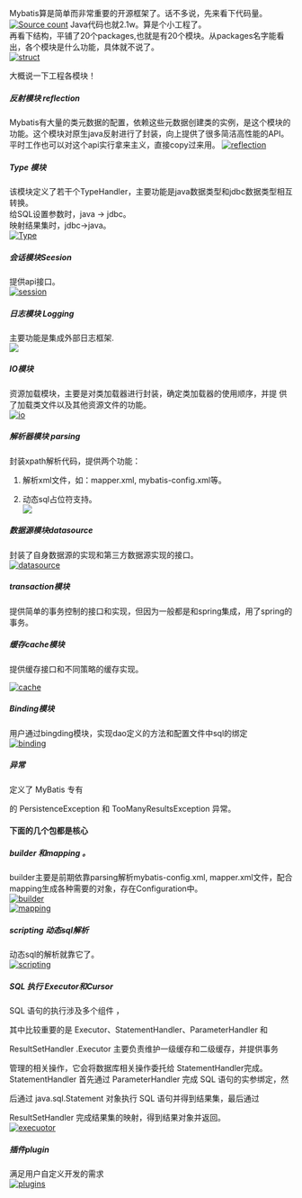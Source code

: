 Mybatis算是简单而非常重要的开源框架了。话不多说，先来看下代码量。   
[![Source count](https://github.com/flysnow911/Blogs/blob/master/Mybatis/images/sourcecount.png "Source count")](https://github.com/flysnow911/Blogs/blob/master/Mybatis/images/sourcecount.png "Source count")
Java代码也就2.1w。算是个小工程了。   
再看下结构，平铺了20个packages,也就是有20个模块。从packages名字能看出，各个模块是什么功能，具体就不说了。   
[![struct](https://github.com/flysnow911/Blogs/blob/master/Mybatis/images/Struct.png "struct")](https://github.com/flysnow911/Blogs/blob/master/Mybatis/images/Struct.png "struct")   

大概说一下工程各模块！
##### 反射模块 reflection  
Mybatis有大量的类元数据的配置，依赖这些元数据创建类的实例，是这个模块的功能。这个模块对原生java反射进行了封装，向上提供了很多简洁高性能的API。平时工作也可以对这个api实行拿来主义，直接copy过来用。
[![reflection](https://github.com/flysnow911/Blogs/blob/master/Mybatis/images/reflection.png "reflection")](https://github.com/flysnow911/Blogs/blob/master/Mybatis/images/reflection.png "reflection")   

##### Type 模块  
 
该模块定义了若干个TypeHandler，主要功能是java数据类型和jdbc数据类型相互转换。  
给SQL设置参数时，java -> jdbc。  
映射结果集时，jdbc->java。  
[![Type](https://github.com/flysnow911/Blogs/blob/master/Mybatis/images/Type.png "Type")](https://github.com/flysnow911/Blogs/blob/master/Mybatis/images/Type.png "Type")

##### 会话模块Seesion    
提供api接口。   
[![session](https://github.com/flysnow911/Blogs/blob/master/Mybatis/images/session.png "session")](https://github.com/flysnow911/Blogs/blob/master/Mybatis/images/session.png "session")
##### 日志模块 Logging
主要功能是集成外部日志框架.  
[![](https://github.com/flysnow911/Blogs/tree/master/Mybatis/images/logging.png)](https://github.com/flysnow911/Blogs/tree/master/Mybatis/images/logging.png)

##### IO模块  
资源加载模块，主要是对类加载器进行封装，确定类加载器的使用顺序，并提
供了加载类文件以及其他资源文件的功能。   
[![io](https://github.com/flysnow911/Blogs/blob/master/Mybatis/images/io.png "io")](https://github.com/flysnow911/Blogs/blob/master/Mybatis/images/io.png "io")

##### 解析器模块 parsing      

封装xpath解析代码，提供两个功能：

1. 解析xml文件，如：mapper.xml, mybatis-config.xml等。   

2. 动态sql占位符支持。    
[![](https://github.com/flysnow911/Blogs/tree/master/Mybatis/images/mapper.png)](https://github.com/flysnow911/Blogs/tree/master/Mybatis/images/mapper.png)

##### 数据源模块datasource    
封装了自身数据源的实现和第三方数据源实现的接口。   
[![datasource](https://github.com/flysnow911/Blogs/blob/master/Mybatis/images/datasource.png "datasource")](https://github.com/flysnow911/Blogs/blob/master/Mybatis/images/datasource.png "datasource")
##### transaction模块   
提供简单的事务控制的接口和实现，但因为一般都是和spring集成，用了spring的事务。   

##### 缓存cache模块    
提供缓存接口和不同策略的缓存实现。   

[![cache](https://github.com/flysnow911/Blogs/blob/master/Mybatis/images/cache.png "cache")](https://github.com/flysnow911/Blogs/blob/master/Mybatis/images/cache.png "cache")

##### Binding模块   

用户通过bingding模块，实现dao定义的方法和配置文件中sql的绑定     
[![binding](https://github.com/flysnow911/Blogs/blob/master/Mybatis/images/binding.png "binding")](https://github.com/flysnow911/Blogs/blob/master/Mybatis/images/binding.png "binding")

##### 异常   

定义了 MyBatis 专有

的 PersistenceException 和 TooManyResultsException 异常。  

#### 下面的几个包都是核心

##### builder 和mapping 。

builder主要是前期依靠parsing解析mybatis-config.xml, mapper.xml文件，配合mapping生成各种需要的对象，存在Configuration中。   
[![builder](https://github.com/flysnow911/Blogs/blob/master/Mybatis/images/builder.png "builder")](https://github.com/flysnow911/Blogs/blob/master/Mybatis/images/builder.png "builder")   
[![mapping](https://github.com/flysnow911/Blogs/blob/master/Mybatis/images/mapping "mapping.png")](https://github.com/flysnow911/Blogs/blob/master/Mybatis/images/mapping "mapping.png")

##### scripting 动态sql解析   

动态sql的解析就靠它了。  
[![scripting](https://github.com/flysnow911/Blogs/blob/master/Mybatis/images/scripting.png "scripting")](https://github.com/flysnow911/Blogs/blob/master/Mybatis/images/scripting.png "scripting")

##### SQL 执行 Executor和Cursor

SQL 语句的执行涉及多个组件 ，

其中比较重要的是 Executor、StatementHandler、ParameterHandler 和 

ResultSetHandler .Executor 主要负责维护一级缓存和二级缓存，并提供事务

管理的相关操作，它会将数据库相关操作委托给 StatementHandler完成。
StatementHandler 首先通过 ParameterHandler 完成 SQL 语句的实参绑定，然

后通过 java.sql.Statement 对象执行 SQL 语句并得到结果集，最后通过 

ResultSetHandler 完成结果集的映射，得到结果对象并返回。  
[![execuotor](https://github.com/flysnow911/Blogs/blob/master/Mybatis/images/executor.png "execuotor")](https://github.com/flysnow911/Blogs/blob/master/Mybatis/images/executor.png "execuotor")

##### 插件plugin

满足用户自定义开发的需求   
[![plugins](https://github.com/flysnow911/Blogs/blob/master/Mybatis/images/plugin.png "plugins")](https://github.com/flysnow911/Blogs/blob/master/Mybatis/images/plugin.png "plugins")





